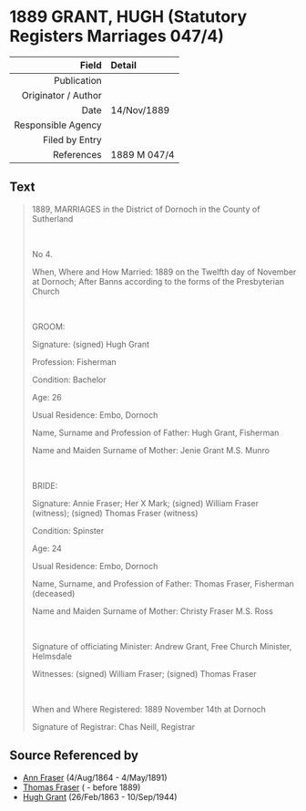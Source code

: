 ﻿---
layout: page
permalink: /sources/s28842912
---

# 1889 GRANT, HUGH (Statutory Registers Marriages 047/4)

Field | Detail
---:|:---
Publication | 
Originator / Author | 
Date | 14/Nov/1889
Responsible Agency | 
Filed by Entry | 
References | 1889 M 047/4

## Text

> 1889, MARRIAGES in the District of Dornoch in the County of Sutherland
>
> <br/>
>
> No 4.
>
> When, Where and How Married: 1889 on the Twelfth day of November at Dornoch; After Banns according to the forms of the Presbyterian Church
>
> <br/>
>
> GROOM:
>
> Signature: (signed) Hugh Grant
>
> Profession: Fisherman
>
> Condition: Bachelor
>
> Age: 26
>
> Usual Residence: Embo, Dornoch
>
> Name, Surname and Profession of Father: Hugh Grant, Fisherman
>
> Name and Maiden Surname of Mother: Jenie Grant M.S. Munro
>
> <br/>
>
> BRIDE:
>
> Signature: Annie Fraser; Her X Mark; (signed) William Fraser (witness); (signed) Thomas Fraser (witness)
>
> Condition: Spinster
>
> Age: 24
>
> Usual Residence: Embo, Dornoch
>
> Name, Surname, and Profession of Father: Thomas Fraser, Fisherman (deceased)
>
> Name and Maiden Surname of Mother: Christy Fraser M.S. Ross
>
> <br/>
>
> Signature of officiating Minister: Andrew Grant, Free Church Minister, Helmsdale
>
> Witnesses: (signed) William Fraser; (signed) Thomas Fraser
>
> <br/>
>
> When and Where Registered: 1889 November 14th at Dornoch
>
> Signature of Registrar: Chas Neill, Registrar
>

## Source Referenced by

* [Ann Fraser](../people/@83535990@-ann-fraser-b1864-8-4-d1891-5-4.md) (4/Aug/1864 - 4/May/1891)
* [Thomas Fraser](../people/@39286288@-thomas-fraser-b-d1889.md) ( - before 1889)
* [Hugh Grant](../people/@31066628@-hugh-grant-b1863-2-26-d1944-9-10.md) (26/Feb/1863 - 10/Sep/1944)

